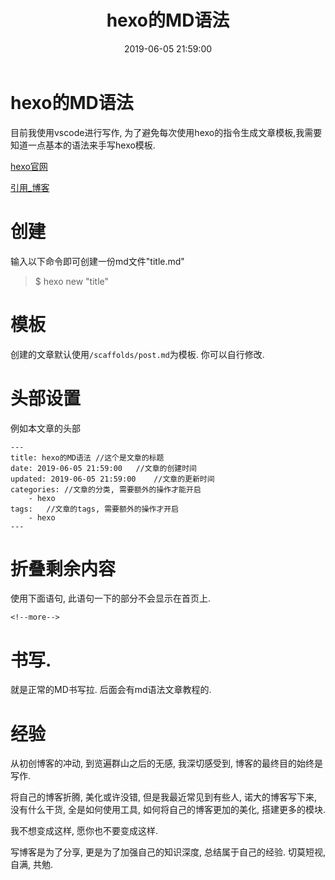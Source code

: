 ﻿---
title: hexo的MD语法
date: 2019-06-05 21:59:00
updated: 2019-06-05 21:59:00
categories:
	- hexo
tags: 
	- hexo
---

# hexo的MD语法

目前我使用vscode进行写作, 为了避免每次使用hexo的指令生成文章模板,我需要知道一点基本的语法来手写hexo模板.

[hexo官网][hexoio]

[引用_博客][hexo&blog]

<!--more-->

# 创建

输入以下命令即可创建一份md文件"title.md"

> $ hexo new "title"

# 模板

创建的文章默认使用`/scaffolds/post.md`为模板. 你可以自行修改.

# 头部设置

例如本文章的头部
```
---
title: hexo的MD语法 //这个是文章的标题
date: 2019-06-05 21:59:00	//文章的创建时间
updated: 2019-06-05 21:59:00	//文章的更新时间
categories:	//文章的分类, 需要额外的操作才能开启
	- hexo
tags: 	//文章的tags, 需要额外的操作才开启
	- hexo
---
```

# 折叠剩余内容

使用下面语句, 此语句一下的部分不会显示在首页上.
```
<!--more-->
```

# 书写.

就是正常的MD书写拉. 后面会有md语法文章教程的.

# 经验

从初创博客的冲动, 到览遍群山之后的无感, 我深切感受到, 博客的最终目的始终是写作. 

将自己的博客折腾, 美化或许没错, 但是我最近常见到有些人, 诺大的博客写下来, 没有什么干货, 全是如何使用工具, 如何将自己的博客更加的美化, 搭建更多的模块. 

我不想变成这样, 愿你也不要变成这样.

写博客是为了分享, 更是为了加强自己的知识深度, 总结属于自己的经验. 切莫短视, 自满, 
共勉.

[hexoio]:https://hexo.io/  "hexo.io"

[hexo&blog]:https://blog.csdn.net/wsmrzx/article/details/81478945  "hexo.io"